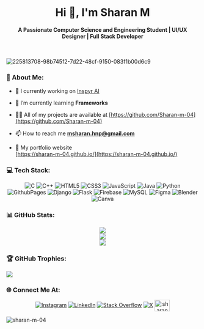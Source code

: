 <h1 align="center">
Hi 👋, I'm Sharan M
</h1>
<h4 align="center">
A Passionate Computer Science and Engineering Student | UI/UX Designer | Full Stack Developer
</h4>
<br>

![225813708-98b745f2-7d22-48cf-9150-083f1b00d6c9](https://github.com/user-attachments/assets/6b0ee85c-d5a9-4420-9b2a-25213a973678)


### 💫 About Me:

- 🔭 I currently working on [Inspyr AI](#)

- 🌱 I’m currently learning **Frameworks**

- 👨‍💻 All of my projects are available at [https://github.com/Sharan-m-04](https://github.com/Sharan-m-04)

- 📫 How to reach me **msharan.hnp@gmail.com**

- 📄 My portfolio website <br/> [https://sharan-m-04.github.io/](https://sharan-m-04.github.io/)

### 💻 Tech Stack:
<div align="center">

![C](https://img.shields.io/badge/c-%2300599C.svg?style=flat&logo=c&logoColor=white)
![C++](https://img.shields.io/badge/c++-%2300599C.svg?style=flat&logo=c%2B%2B&logoColor=white)
![HTML5](https://img.shields.io/badge/html5-%23E34F26.svg?style=flat&logo=html5&logoColor=white) 
![CSS3](https://img.shields.io/badge/css3-%231572B6.svg?style=flat&logo=css3&logoColor=white) 
![JavaScript](https://img.shields.io/badge/javascript-%23323330.svg?style=flat&logo=javascript&logoColor=%23F7DF1E) 
![Java](https://img.shields.io/badge/java-%23ED8B00.svg?style=flat&logo=openjdk&logoColor=white) 
![Python](https://img.shields.io/badge/python-3670A0?style=flat&logo=python&logoColor=ffdd54) 
![GithubPages](https://img.shields.io/badge/github%20pages-121013?style=flat&logo=github&logoColor=white) 
![Django](https://img.shields.io/badge/django-%23092E20.svg?style=flat&logo=django&logoColor=white) 
![Flask](https://img.shields.io/badge/flask-%23000.svg?style=flat&logo=flask&logoColor=white) 
![Firebase](https://img.shields.io/badge/Firebase-039BE5?style=flat&logo=Firebase&logoColor=white) 
![MySQL](https://img.shields.io/badge/mysql-%2300000f.svg?style=flat&logo=mysql&logoColor=white) 
![Figma](https://img.shields.io/badge/figma-%23F24E1E.svg?style=flat&logo=figma&logoColor=white) 
![Blender](https://img.shields.io/badge/blender-%23F5792A.svg?style=flat&logo=blender&logoColor=white) 
![Canva](https://img.shields.io/badge/Canva-%2300C4CC.svg?style=flat&logo=Canva&logoColor=white)

</div>

### 📊 GitHub Stats:
<div align="center">

![](https://github-readme-stats.vercel.app/api?username=Sharan-m-04&theme=dark&hide_border=false&include_all_commits=false&count_private=false)<br/>
![](https://github-readme-streak-stats.herokuapp.com/?user=Sharan-m-04&theme=dark&hide_border=false)<br/>
![](https://github-readme-stats.vercel.app/api/top-langs/?username=Sharan-m-04&theme=dark&hide_border=false&include_all_commits=true&count_private=false&layout=compact)

</div>

### 🏆 GitHub Trophies:
![](https://github-profile-trophy.vercel.app/?username=Sharan-m-04&theme=dark&no-frame=false&no-bg=false&margin-w=4)

### 🌐 Connect Me At:
<div align="center">

[![Instagram](https://img.shields.io/badge/Instagram-%23E4405F.svg?logo=Instagram&logoColor=white)](https://instagram.com/its_sharan_m) [![LinkedIn](https://img.shields.io/badge/LinkedIn-%230077B5.svg?logo=linkedin&logoColor=white)](https://linkedin.com/in/sharanm04) [![Stack Overflow](https://img.shields.io/badge/-Stackoverflow-FE7A16?logo=stack-overflow&logoColor=white)](https://stackoverflow.com/users/18408709/sharan-m) [![X](https://img.shields.io/badge/X-black.svg?logo=X&logoColor=white)](https://x.com/Sharan_M_) <a href="https://www.hackerrank.com/sharan_m_" target="blank"><img align="center" src="https://raw.githubusercontent.com/rahuldkjain/github-profile-readme-generator/master/src/images/icons/Social/hackerrank.svg" alt="sharan_m_" height="30" width="40" /></a>

</div>

<p align="left">
<img src="https://komarev.com/ghpvc/?username=sharan-m-04&label=Profile%20views&color=009100&style=flat" alt="sharan-m-04" />
</p>

